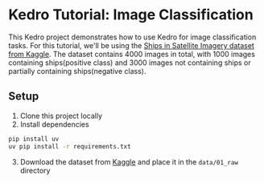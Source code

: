 # Kedro Tutorial: Image Classification

This Kedro project demonstrates how to use Kedro for image classification tasks. For this tutorial, we'll be using the [Ships in Satellite Imagery dataset from Kaggle](https://www.kaggle.com/datasets/rhammell/ships-in-satellite-imagery). The dataset contains 4000 images in total, with 1000 images containing ships(positive class) and 3000 images not containing ships or partially containing ships(negative class).

## Setup

1. Clone this project locally
2. Install dependencies
```bash
pip install uv
uv pip install -r requirements.txt
```
3. Download the dataset from [Kaggle](https://www.kaggle.com/datasets/rhammell/ships-in-satellite-imagery) and place it in the `data/01_raw` directory
